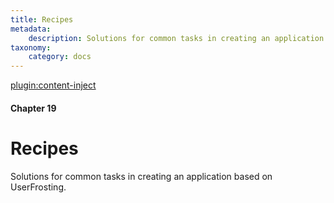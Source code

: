 ```yaml
---
title: Recipes
metadata:
    description: Solutions for common tasks in creating an application based on UserFrosting.
taxonomy:
    category: docs
---
```

[plugin:content-inject](/modular/_update5.0)

#### Chapter 19

# Recipes

Solutions for common tasks in creating an application based on UserFrosting.
